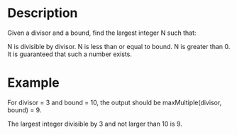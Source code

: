 # Description

Given a divisor and a bound, find the largest integer N such that:

N is divisible by divisor.
N is less than or equal to bound.
N is greater than 0.
It is guaranteed that such a number exists.

# Example

For divisor = 3 and bound = 10, the output should be
maxMultiple(divisor, bound) = 9.

The largest integer divisible by 3 and not larger than 10 is 9.